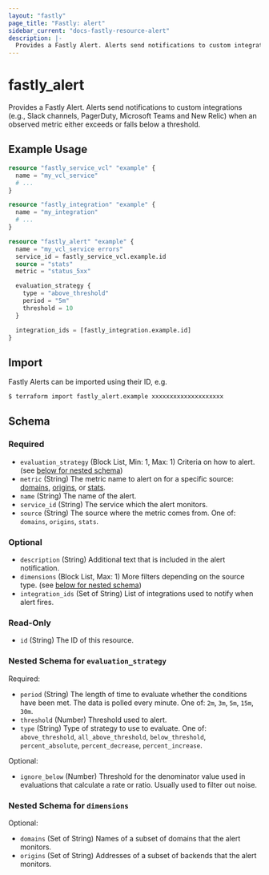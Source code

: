 ```yaml
---
layout: "fastly"
page_title: "Fastly: alert"
sidebar_current: "docs-fastly-resource-alert"
description: |-
  Provides a Fastly Alert. Alerts send notifications to custom integrations (e.g., Slack channels, PagerDuty, Microsoft Teams and New Relic) when an observed metric either exceeds or falls below a threshold.
---
```


# fastly_alert

Provides a Fastly Alert. Alerts send notifications to custom integrations (e.g., Slack channels, PagerDuty, Microsoft Teams and New Relic) when an observed metric either exceeds or falls below a threshold.

## Example Usage

```terraform
resource "fastly_service_vcl" "example" {
  name = "my_vcl_service"
  # ...
}

resource "fastly_integration" "example" {
  name = "my_integration"
  # ...
}

resource "fastly_alert" "example" {
  name = "my_vcl_service errors"
  service_id = fastly_service_vcl.example.id
  source = "stats"
  metric = "status_5xx"

  evaluation_strategy {
    type = "above_threshold"
    period = "5m"
    threshold = 10
  }

  integration_ids = [fastly_integration.example.id]
}
```

## Import

Fastly Alerts can be imported using their ID, e.g.

```sh
$ terraform import fastly_alert.example xxxxxxxxxxxxxxxxxxxx
```

<!-- schema generated by tfplugindocs -->
## Schema

### Required

- `evaluation_strategy` (Block List, Min: 1, Max: 1) Criteria on how to alert. (see [below for nested schema](#nestedblock--evaluation_strategy))
- `metric` (String) The metric name to alert on for a specific source: [domains](https://developer.fastly.com/reference/api/metrics-stats/domain-inspector/historical), [origins](https://developer.fastly.com/reference/api/metrics-stats/origin-inspector/historical), or [stats](https://developer.fastly.com/reference/api/metrics-stats/historical-stats).
- `name` (String) The name of the alert.
- `service_id` (String) The service which the alert monitors.
- `source` (String) The source where the metric comes from. One of: `domains`, `origins`, `stats`.

### Optional

- `description` (String) Additional text that is included in the alert notification.
- `dimensions` (Block List, Max: 1) More filters depending on the source type. (see [below for nested schema](#nestedblock--dimensions))
- `integration_ids` (Set of String) List of integrations used to notify when alert fires.

### Read-Only

- `id` (String) The ID of this resource.

<a id="nestedblock--evaluation_strategy"></a>
### Nested Schema for `evaluation_strategy`

Required:

- `period` (String) The length of time to evaluate whether the conditions have been met. The data is polled every minute. One of: `2m`, `3m`, `5m`, `15m`, `30m`.
- `threshold` (Number) Threshold used to alert.
- `type` (String) Type of strategy to use to evaluate. One of: `above_threshold`, `all_above_threshold`, `below_threshold`, `percent_absolute`, `percent_decrease`, `percent_increase`.

Optional:

- `ignore_below` (Number) Threshold for the denominator value used in evaluations that calculate a rate or ratio. Usually used to filter out noise.


<a id="nestedblock--dimensions"></a>
### Nested Schema for `dimensions`

Optional:

- `domains` (Set of String) Names of a subset of domains that the alert monitors.
- `origins` (Set of String) Addresses of a subset of backends that the alert monitors.

